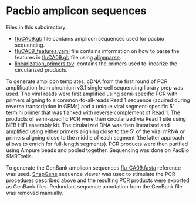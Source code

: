 # Pacbio amplicon sequences
Files in this subdirectory:

 - [fluCA09.gb](fluCA09.gb) file contains amplicon sequences used for pacbio sequencing. 
 - [fluCA09_features.yaml](fluCA09_features.yaml) file contains information on how to parse the features in [fluCA09.gb](fluCA09.gb) file using [alignparse](https://jbloomlab.github.io/alignparse/).
 - [linearization_primers.tsv](linearization_primers.tsv): contains the primers used to linearize the circularized products.

To generate amplicon templates, cDNA from the first round of PCR amplification from  chromium v3.1 single-cell sequencing library prep was used. The viral reads were first amplified using semi-specific PCR with primers aligning to a common-to-all-reads Read 1 sequence (acuired during reverse transcription in GEMs) and a unique viral segment-specific 5' termini primer that was flanked with reverse complement of Read 1. The products of semi-specific PCR  were then circularized via Read 1 site using NEB HiFi assembly kit. The cirularized DNA was then linearised and amplified using either primers aligning close to the 5' of the viral mRNA or primers aligning close to the middle of each segment (the latter approach allows to enrich for full-length segments). PCR products were then purified using Ampure beads and pooled together. Sequencing was done on PacBio SMRTcells.

To generate the GenBank amplicon sequences [flu-CA09.fasta](../flu-CA09.fasta) reference was used. [SnapGene](https://www.snapgene.com/) sequence viewer was used to stimulate the PCR procedures described above and the resulting PCR products were exported as GenBank files. Redundant sequence annotation from the GenBank file was removed manually. 
